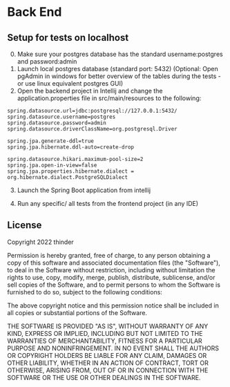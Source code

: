 # Back End



## Setup for tests on localhost
0. Make sure your postgres database has the standard username:postgres and password:admin
1. Launch local postgres database (standard port: 5432)
(Optional: Open pgAdmin in windows for better overview of the tables during the tests - or use linux equivalent postgres GUI)
2. Open the backend project in Intellij and change the application.properties file in src/main/resources to the following:
```
spring.datasource.url=jdbc:postgresql://127.0.0.1:5432/
spring.datasource.username=postgres
spring.datasource.password=admin
spring.datasource.driverClassName=org.postgresql.Driver

spring.jpa.generate-ddl=true
spring.jpa.hibernate.ddl-auto=create-drop

spring.datasource.hikari.maximum-pool-size=2
spring.jpa.open-in-view=false
spring.jpa.properties.hibernate.dialect = org.hibernate.dialect.PostgreSQLDialect
```
3. Launch the Spring Boot application from intellij

4. Run any specific/ all tests from the frontend project (in any IDE)



## License
Copyright 2022 thinder

Permission is hereby granted, free of charge, to any person obtaining a copy of this software and associated documentation files (the "Software"), to deal in the Software without restriction, including without limitation the rights to use, copy, modify, merge, publish, distribute, sublicense, and/or sell copies of the Software, and to permit persons to whom the Software is furnished to do so, subject to the following conditions:

The above copyright notice and this permission notice shall be included in all copies or substantial portions of the Software.

THE SOFTWARE IS PROVIDED "AS IS", WITHOUT WARRANTY OF ANY KIND, EXPRESS OR IMPLIED, INCLUDING BUT NOT LIMITED TO THE WARRANTIES OF MERCHANTABILITY, FITNESS FOR A PARTICULAR PURPOSE AND NONINFRINGEMENT. IN NO EVENT SHALL THE AUTHORS OR COPYRIGHT HOLDERS BE LIABLE FOR ANY CLAIM, DAMAGES OR OTHER LIABILITY, WHETHER IN AN ACTION OF CONTRACT, TORT OR OTHERWISE, ARISING FROM, OUT OF OR IN CONNECTION WITH THE SOFTWARE OR THE USE OR OTHER DEALINGS IN THE SOFTWARE.

